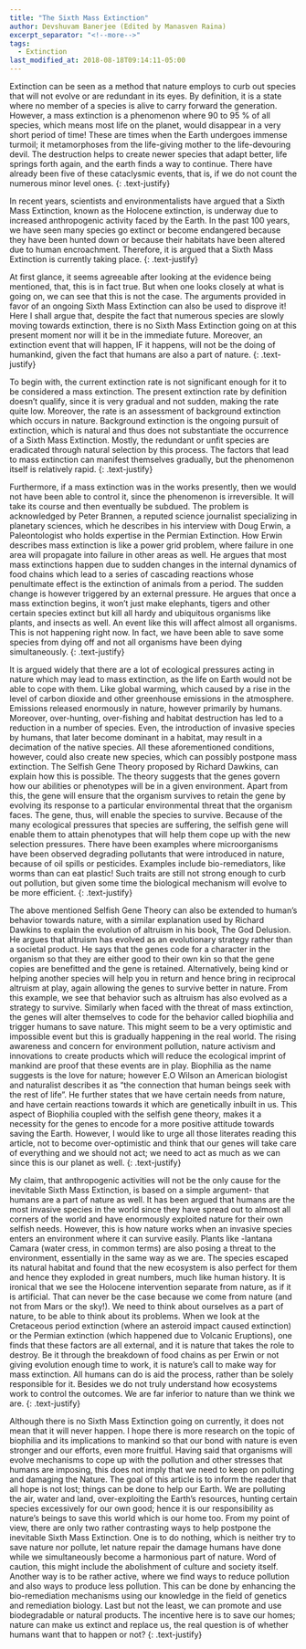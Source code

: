 ```yaml
---
title: "The Sixth Mass Extinction"
author: Devshuvam Banerjee (Edited by Manasven Raina)
excerpt_separator: "<!--more-->"
tags:
  - Extinction
last_modified_at: 2018-08-18T09:14:11-05:00
---
```


Extinction can be seen as a method that nature employs to curb out species that will not evolve or are redundant in its eyes. By definition, it is a state where no member of a species is alive to carry forward the generation. However, a mass extinction is a phenomenon where 90 to 95 % of all species, which means most life on the planet, would disappear in a very short period of time! These are times when the Earth undergoes immense turmoil; it metamorphoses from the life-giving mother to the life-devouring devil. The destruction helps to create newer species that adapt better, life springs forth again, and the earth finds a way to continue. There have already been five of these cataclysmic events, that is, if we do not count the numerous minor level ones.
{: .text-justify}

In recent years, scientists and environmentalists have argued that a Sixth Mass Extinction, known as the Holocene extinction, is underway due to increased anthropogenic activity faced by the Earth. In the past 100 years, we have seen many species go extinct or become endangered because they have been hunted down or because their habitats have been altered due to human encroachment. Therefore, it is argued that a Sixth Mass Extinction is currently taking place.
{: .text-justify}

At first glance, it seems agreeable after looking at the evidence being mentioned, that, this is in fact true. But when one looks closely at what is going on, we can see that this is not the case. The arguments provided in favor of an ongoing Sixth Mass Extinction can also be used to disprove it! Here I shall argue that, despite the fact that numerous species are slowly moving towards extinction, there is no Sixth Mass Extinction going on at this present moment nor will it be in the immediate future. Moreover, an extinction event that will happen, IF it happens, will not be the doing of humankind, given the fact that humans are also a part of nature.
{: .text-justify}

To begin with, the current extinction rate  is not significant enough for it to be considered a mass extinction. The present extinction rate by definition doesn’t qualify, since it is very gradual and not sudden, making the rate quite low. Moreover, the rate is an assessment of background extinction which occurs in nature. Background extinction is the ongoing pursuit of extinction, which is natural and thus does not substantiate the occurrence of a Sixth Mass Extinction. Mostly, the redundant or unfit species are eradicated through natural selection by this process. The factors that lead to mass extinction can manifest themselves gradually, but the phenomenon itself is relatively rapid.
{: .text-justify}

Furthermore, if a mass extinction was in the works presently, then we would not have been able to control it, since the phenomenon is irreversible. It will take its course and then eventually be subdued. The problem is acknowledged by Peter Brannen, a reputed science journalist specializing in planetary sciences, which he describes in his interview with Doug Erwin, a Paleontologist who holds expertise in the Permian Extinction.  How Erwin describes mass extinction is like a power grid problem, where failure in one area will propagate into failure in other areas as well. He argues that most mass extinctions happen due to sudden changes in the internal dynamics of food chains which lead to a series of cascading reactions whose penultimate effect is the extinction of animals from a period. The sudden change is however triggered by an external pressure. He argues that once a mass extinction begins, it won’t just make elephants, tigers and other certain species extinct but kill all hardy and ubiquitous organisms like plants, and insects as well. An event like this will affect almost all organisms. This is not happening right now. In fact, we have been able to save some species from dying off and not all organisms have been dying simultaneously.
{: .text-justify}

It is argued widely that there are a lot of ecological pressures acting in nature which may lead to mass extinction, as the life on Earth would not be able to cope with them. Like global warming, which caused by a rise in the level of carbon dioxide and other greenhouse emissions in the atmosphere. Emissions released enormously in nature, however primarily by humans. Moreover, over-hunting, over-fishing and habitat destruction has led to a reduction in a number of species. Even, the introduction of invasive species by humans, that later become dominant in a habitat, may result in a decimation of the native species. All these aforementioned conditions, however, could also create new species, which can possibly postpone mass extinction. The Selfish Gene Theory proposed by Richard Dawkins, can explain how this is possible. The theory suggests that the genes govern how our abilities or phenotypes will be in a given environment. Apart from this, the gene will ensure that the organism survives to retain the gene by evolving its response to a particular environmental threat that the organism faces.  The gene, thus, will enable the species to survive. Because of the many ecological pressures that species are suffering, the selfish gene will enable them to attain phenotypes that will help them cope up with the new selection pressures.  There have been examples where microorganisms have been observed degrading pollutants that were introduced in nature, because of oil spills or pesticides. Examples include bio-remediators, like worms than can eat plastic! Such traits are still not strong enough to curb out pollution, but given some time the biological mechanism will evolve to be more efficient.
{: .text-justify}

The above mentioned Selfish Gene Theory can also be extended to human’s behavior towards nature, with a similar explanation used by Richard Dawkins to explain the evolution of altruism in his book, The God Delusion. He argues that altruism has evolved as an evolutionary strategy rather than a societal product.  He says that the genes code for a character in the organism so that they are either good to their own kin so that the gene copies are benefitted and the gene is retained. Alternatively, being kind or helping another species will help you in return and hence bring in reciprocal altruism at play, again allowing the genes to survive better in nature. From this example, we see that behavior such as altruism has also evolved as a strategy to survive. Similarly when faced with the threat of mass extinction, the genes will alter themselves to code for the behavior called biophilia and trigger humans to save nature. This might seem to be a very optimistic and impossible event but this is gradually happening in the real world. The rising awareness and concern for environment pollution, nature activism and innovations to create products which will reduce the ecological imprint of mankind are proof that these events are in play. Biophilia as the name suggests is the love for nature; however E.O Wilson an American biologist and naturalist describes it as “the connection that human beings seek with the rest of life”. He further states that we have certain needs from nature, and have certain reactions towards it which are genetically inbuilt in us. This aspect of Biophilia coupled with the selfish gene theory, makes it a necessity for the genes to encode for a more positive attitude towards saving the Earth.  However, I would like to urge all those literates reading this article, not to become over-optimistic and think that our genes will take care of everything and we should not act; we need to act as much as we can since this is our planet as well.
{: .text-justify}

My claim, that anthropogenic activities will not be the only cause for the inevitable Sixth Mass Extinction, is based on a simple argument- that humans are a part of nature as well.  It has been argued that humans are the most invasive species in the world since they have spread out to almost all corners of the world and have enormously exploited nature for their own selfish needs.  However, this is how nature works when an invasive species enters an environment where it can survive easily. Plants like -lantana Camara (water cress, in common terms) are also posing a threat to the environment, essentially in the same way as we are.  The species escaped its natural habitat and found that the new ecosystem is also perfect for them and hence they exploded in great numbers, much like human history. It is ironical that we see the Holocene intervention separate from nature, as if it is artificial. That can never be the case because we come from nature (and not from Mars or the sky!).  We need to think about ourselves as a part of nature, to be able to think about its problems.  When we look at the Cretaceous period extinction (where an asteroid impact caused extinction) or the Permian extinction (which happened due to Volcanic Eruptions), one finds that these factors are all external, and it is nature that takes the role to destroy.  Be it through the breakdown of food chains as per Erwin or not giving evolution enough time to work, it is nature’s call to make way for mass extinction. All humans can do is aid the process, rather than be solely responsible for it. Besides we do not truly understand how ecosystems work to control the outcomes. We are far inferior to nature than we think we are.
{: .text-justify}

Although there is no Sixth Mass Extinction going on currently, it does not mean that it will never happen. I hope there is more research on the topic of biophilia and its implications to mankind so that our bond with nature is even stronger and our efforts, even more fruitful. Having said that organisms will evolve mechanisms to cope up with the pollution and other stresses that humans are imposing, this does not imply that we need to keep on polluting and damaging the Nature. The goal of this article is to inform the reader that all hope is not lost; things can be done to help our Earth. We are polluting the air, water and land, over-exploiting the Earth’s resources, hunting certain species excessively for our own good; hence it is our responsibility as nature’s beings to save this world which is our home too. From my point of view, there are only two rather contrasting ways to help postpone the inevitable Sixth Mass Extinction. One is to do nothing, which is neither try to save nature nor pollute, let nature repair the damage humans have done while we simultaneously become a harmonious part of nature. Word of caution, this might include the abolishment of culture and society itself. Another way is to be rather active, where we find ways to reduce pollution and also ways to produce less pollution. This can be done by enhancing the bio-remediation mechanisms using our knowledge in the field of genetics and remediation biology. Last but not the least, we can promote and use biodegradable or natural products.  The incentive here is to save our homes; nature can make us extinct and replace us, the real question is of whether humans want that to happen or not?
{: .text-justify}